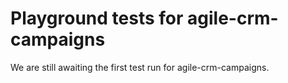 # Playground tests for agile-crm-campaigns
We are still awaiting the first test run for agile-crm-campaigns.
